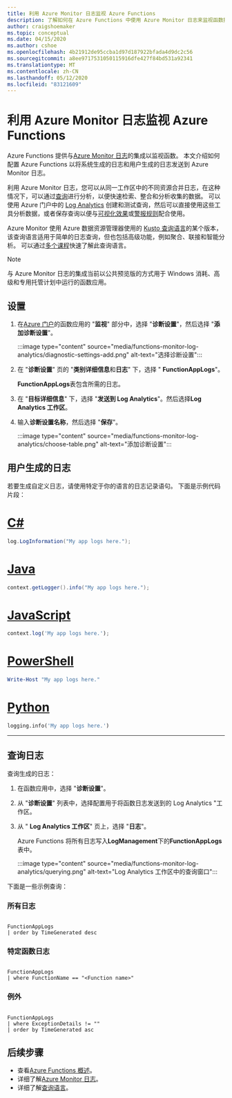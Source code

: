 ```yaml
---
title: 利用 Azure Monitor 日志监视 Azure Functions
description: 了解如何在 Azure Functions 中使用 Azure Monitor 日志来监视函数执行。
author: craigshoemaker
ms.topic: conceptual
ms.date: 04/15/2020
ms.author: cshoe
ms.openlocfilehash: 4b21912de95ccba1d97d187922bfada4d9dc2c56
ms.sourcegitcommit: a8ee9717531050115916dfe427f84bd531a92341
ms.translationtype: MT
ms.contentlocale: zh-CN
ms.lasthandoff: 05/12/2020
ms.locfileid: "83121609"
---
```

# <a name="monitoring-azure-functions-with-azure-monitor-logs"></a>利用 Azure Monitor 日志监视 Azure Functions

Azure Functions 提供与[Azure Monitor 日志](../azure-monitor/platform/data-platform-logs.md)的集成以监视函数。 本文介绍如何配置 Azure Functions 以将系统生成的日志和用户生成的日志发送到 Azure Monitor 日志。

利用 Azure Monitor 日志，您可以从同一工作区中的不同资源合并日志，在这种情况下，可以通过[查询](../azure-monitor/log-query/log-query-overview.md)进行分析，以便快速检索、整合和分析收集的数据。  可以使用 Azure 门户中的 [Log Analytics](../azure-monitor/log-query/portals.md) 创建和测试查询，然后可以直接使用这些工具分析数据，或者保存查询以便与[可视化效果](../azure-monitor/visualizations.md)或[警报规则](../azure-monitor/platform/alerts-overview.md)配合使用。

Azure Monitor 使用 Azure 数据资源管理器使用的 [Kusto 查询语言](/azure/kusto/query/)的某个版本，该查询语言适用于简单的日志查询，但也包括高级功能，例如聚合、联接和智能分析。 可以通过[多个课程](../azure-monitor/log-query/get-started-queries.md)快速了解此查询语言。

> [!NOTE]
> 与 Azure Monitor 日志的集成当前以公共预览版的方式用于 Windows 消耗、高级和专用托管计划中运行的函数应用。

## <a name="setting-up"></a>设置

1. 在[Azure 门户](https://portal.azure.com)的函数应用的 "**监视**" 部分中，选择 "**诊断设置**"，然后选择 "**添加诊断设置**"。

   :::image type="content" source="media/functions-monitor-log-analytics/diagnostic-settings-add.png" alt-text="选择诊断设置":::

1. 在 "**诊断设置**" 页的 "**类别详细信息**和**日志**" 下，选择 " **FunctionAppLogs**"。

   **FunctionAppLogs**表包含所需的日志。

1. 在 "**目标详细信息**" 下，选择 "**发送到 Log Analytics**"。然后选择**Log Analytics 工作区**。 

1. 输入**诊断设置名称**，然后选择 "**保存**"。

   :::image type="content" source="media/functions-monitor-log-analytics/choose-table.png" alt-text="添加诊断设置":::

## <a name="user-generated-logs"></a>用户生成的日志

若要生成自定义日志，请使用特定于你的语言的日志记录语句。 下面是示例代码片段：


# <a name="c"></a>[C#](#tab/csharp)

```csharp
log.LogInformation("My app logs here.");
```

# <a name="java"></a>[Java](#tab/java)

```java
context.getLogger().info("My app logs here.");
```

# <a name="javascript"></a>[JavaScript](#tab/javascript)

```javascript
context.log('My app logs here.');
```

# <a name="powershell"></a>[PowerShell](#tab/powershell)

```powershell
Write-Host "My app logs here."
```

# <a name="python"></a>[Python](#tab/python)

```python
logging.info('My app logs here.')
```

---

## <a name="querying-the-logs"></a>查询日志

查询生成的日志：
 
1. 在函数应用中，选择 "**诊断设置**"。 

1. 从 "**诊断设置**" 列表中，选择配置用于将函数日志发送到的 Log Analytics "工作区。 

1. 从 " **Log Analytics 工作区**" 页上，选择 "**日志**"。

   Azure Functions 将所有日志写入**LogManagement**下的**FunctionAppLogs**表中。 

   :::image type="content" source="media/functions-monitor-log-analytics/querying.png" alt-text="Log Analytics 工作区中的查询窗口":::

下面是一些示例查询：

### <a name="all-logs"></a>所有日志

```

FunctionAppLogs
| order by TimeGenerated desc

```

### <a name="specific-function-logs"></a>特定函数日志

```

FunctionAppLogs
| where FunctionName == "<Function name>" 

```

### <a name="exceptions"></a>例外

```

FunctionAppLogs
| where ExceptionDetails != ""  
| order by TimeGenerated asc

```

## <a name="next-steps"></a>后续步骤

- 查看[Azure Functions 概述](functions-overview.md)。
- 详细了解[Azure Monitor 日志](../azure-monitor/platform/data-platform-logs.md)。
- 详细了解[查询语言](../azure-monitor/log-query/get-started-queries.md)。
